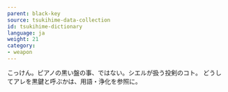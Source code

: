 ```yaml
---
parent: black-key
source: tsukihime-data-collection
id: tsukihime-dictionary
language: ja
weight: 21
category:
- weapon
---
```


こっけん。ピアノの黒い盤の事、ではない。シエルが扱う投剣のコト。
どうしてアレを黒鍵と呼ぶかは、用語・浄化を参照に。

